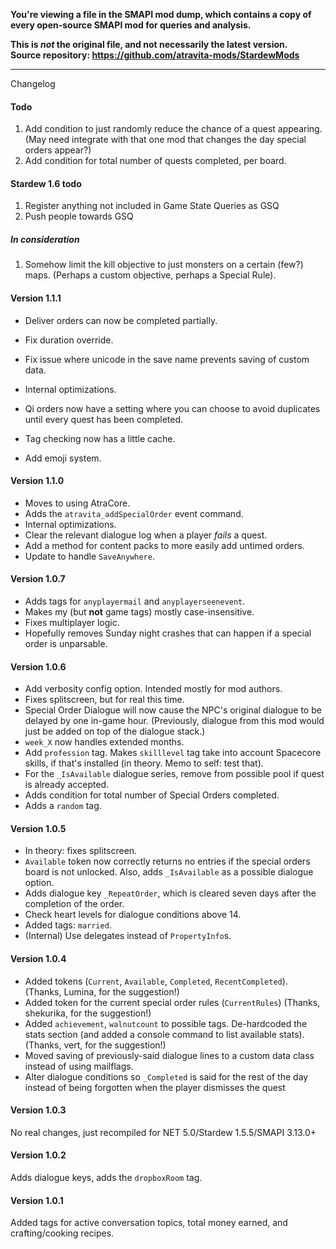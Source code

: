 **You're viewing a file in the SMAPI mod dump, which contains a copy of every open-source SMAPI mod
for queries and analysis.**

**This is _not_ the original file, and not necessarily the latest version.**  
**Source repository: https://github.com/atravita-mods/StardewMods**

----

Changelog
#### Todo

1. Add condition to just randomly reduce the chance of a quest appearing. (May need integrate with that one mod that changes the day special orders appear?)
2. Add condition for total number of quests completed, per board.
<!-- Better documentation for the dialogue tags? -->
<!-- fix the tracker-->


#### Stardew 1.6 todo

1. Register anything not included in Game State Queries as GSQ
2. Push people towards GSQ

##### In consideration

1. Somehow limit the kill objective to just monsters on a certain (few?) maps. (Perhaps a custom objective, perhaps a Special Rule).
<!-- Handle WoL professions? -->

#### Version 1.1.1
<!-- TODO: Fix watcher code, add ability to pick the other quest -->

* Deliver orders can now be completed partially.
* Fix duration override.
* Fix issue where unicode in the save name prevents saving of custom data.
* Internal optimizations. <!--Recent SO watcher now only runs every ten in-game minutes as backup; a new system using NetEvents was implemented.-->

* Qi orders now have a setting where you can choose to avoid duplicates until every quest has been completed.
* Tag checking now has a little cache.
* Add emoji system.

#### Version 1.1.0

* Moves to using AtraCore.
* Adds the `atravita_addSpecialOrder` event command.
* Internal optimizations.
* Clear the relevant dialogue log when a player *fails* a quest.
* Add a method for content packs to more easily add untimed orders.
* Update to handle `SaveAnywhere`.

#### Version 1.0.7

* Adds tags for `anyplayermail` and `anyplayerseenevent`.
* Makes my (but **not** game tags) mostly case-insensitive.
* Fixes multiplayer logic.
* Hopefully removes Sunday night crashes that can happen if a special order is unparsable.

#### Version 1.0.6

* Add verbosity config option. Intended mostly for mod authors.
* Fixes splitscreen, but for real this time.
* Special Order Dialogue will now cause the NPC's original dialogue to be delayed by one in-game hour. (Previously, dialogue from this mod would just be added on top of the dialogue stack.)
* `week_X` now handles extended months.
* Add `profession` tag. Makes `skilllevel` tag take into account Spacecore skills, if that's installed (in theory. Memo to self: test that).
* For the `_IsAvailable` dialogue series, remove from possible pool if quest is already accepted.
* Adds condition for total number of Special Orders completed.
* Adds a `random` tag.

#### Version 1.0.5

* In theory: fixes splitscreen.
* `Available` token now correctly returns no entries if the special orders board is not unlocked. Also, adds `_IsAvailable` as a possible dialogue option.
* Adds dialogue key `_RepeatOrder`, which is cleared seven days after the completion of the order.
* Check heart levels for dialogue conditions above 14.
* Added tags: `married`.
* (Internal) Use delegates instead of `PropertyInfo`s.

#### Version 1.0.4

* Added tokens (`Current`, `Available`, `Completed`, `RecentCompleted`). (Thanks, Lumina, for the suggestion!)
* Added token for the current special order rules (`CurrentRules`) (Thanks, shekurika, for the suggestion!)
* Added `achievement`, `walnutcount` to possible tags. De-hardcoded the stats section (and added a console command to list available stats). (Thanks, vert, for the suggestion!)
* Moved saving of previously-said dialogue lines to a custom data class instead of using mailflags.
* Alter dialogue conditions so `_Completed` is said for the rest of the day instead of being forgotten when the player dismisses the quest

#### Version 1.0.3

No real changes, just recompiled for NET 5.0/Stardew 1.5.5/SMAPI 3.13.0+

#### Version 1.0.2

Adds dialogue keys, adds the `dropboxRoom` tag.

#### Version 1.0.1 

Added tags for active conversation topics, total money earned, and crafting/cooking recipes.
